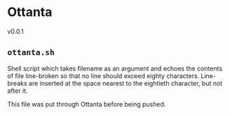 # Ottanta

v0.0.1

## `ottanta.sh`

Shell script which takes filename as an argument and echoes the contents of file
 line-broken so that no line should exceed eighty characters. Line-breaks are
 inserted at the space nearest to the eightieth character, but not after it.

This file was put through Ottanta before being pushed.
